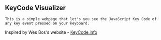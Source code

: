 ## KeyCode Visualizer

`This is a simple webpage that let's you see the JavaScript Key Code of any key event pressed on your keyboard.`

Inspired by Wes Bos's website - [KeyCode.info](http://keycode.info/)